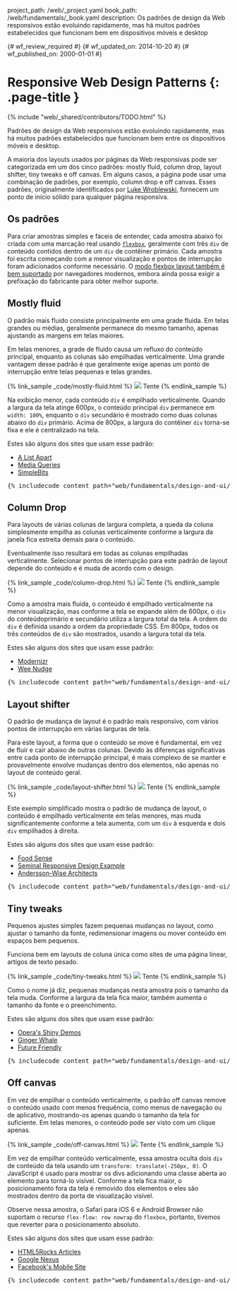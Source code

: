 project_path: /web/_project.yaml
book_path: /web/fundamentals/_book.yaml
description: Os padrões de design da Web responsivos estão evoluindo rapidamente, mas há muitos padrões estabelecidos que funcionam bem em dispositivos móveis e desktop

{# wf_review_required #}
{# wf_updated_on: 2014-10-20 #}
{# wf_published_on: 2000-01-01 #}

# Responsive Web Design Patterns {: .page-title }

{% include "web/_shared/contributors/TODO.html" %}



Padrões de design da Web responsivos estão evoluindo rapidamente, mas há muitos padrões estabelecidos que funcionam bem entre os dispositivos móveis e desktop.


A maioria dos layouts usados por páginas da Web responsivas pode ser categorizada em um dos cinco
padrões: mostly fluid, column drop, layout shifter, tiny tweaks e off canvas.
Em alguns casos, a página pode usar uma combinação de padrões, por exemplo, column drop
e off canvas.  Esses padrões, originalmente identificados por [Luke
Wroblewski](http://www.lukew.com/ff/entry.asp?1514), fornecem um ponto de início
sólido para qualquer página responsiva.

## Os padrões

Para criar amostras simples e fáceis de entender, cada amostra
abaixo foi criada com uma marcação real usando
[`flexbox`](https://developer.mozilla.org/en-US/docs/Web/Guide/CSS/Flexible_boxes),
geralmente com três `div` de conteúdo contidos dentro de um `div` de contêiner primário.
 Cada amostra foi escrita começando com a menor visualização e pontos de interrupção
foram adicionados conforme necessário.  O [modo flexbox layout também é bem
suportado](http://caniuse.com/#search=flexbox) por navegadores modernos, embora ainda
possa exigir a prefixação do fabricante para obter melhor suporte.




## Mostly fluid 




O padrão mais fluido consiste principalmente em uma grade fluida.  Em telas grandes ou médias, geralmente permanece do mesmo tamanho, apenas ajustando as margens em telas maiores.

Em telas menores, a grade de fluido causa um refluxo do conteúdo principal,
enquanto as colunas são empilhadas verticalmente.  Uma grande vantagem desse padrão é
que geralmente exige apenas um ponto de interrupção entre telas pequenas e telas
grandes.

{% link_sample _code/mostly-fluid.html %}
  <img src="imgs/mostly-fluid.svg">
  Tente
{% endlink_sample %}

Na exibição menor, cada conteúdo `div` é empilhado verticalmente.  Quando a largura da
tela atinge 600px, o conteúdo principal `div` permanece em `width: 100%`, enquanto o 
`div` secundário é mostrado como duas colunas abaixo do `div` primário.  Acima de
800px, a largura do contêiner `div` torna-se fixa e ele é centralizado na tela.

Estes são alguns dos sites que usam esse padrão:

 * [A List Apart](http://mediaqueri.es/ala/)
 * [Media Queries](http://mediaqueri.es/)
 * [SimpleBits](http://simplebits.com/)


<pre class="prettyprint">
{% includecode content_path="web/fundamentals/design-and-ui/responsive/patterns/_code/mostly-fluid.html" region_tag="mfluid" lang=css %}
</pre>




## Column Drop 




Para layouts de várias colunas de largura completa, a queda da coluna simplesmente empilha as colunas verticalmente conforme a largura da janela fica estreita demais para o conteúdo.  

Eventualmente
isso resultará em todas as colunas empilhadas verticalmente.  Selecionar
pontos de interrupção para este padrão de layout depende do conteúdo e é muda de acordo com
 o design.

{% link_sample _code/column-drop.html %}
  <img src="imgs/column-drop.svg">
  Tente
{% endlink_sample %}


Como a amostra mais fluida, o conteúdo é empilhado verticalmente na menor
visualização, mas conforme a tela se expande além de 600px, o 
`div` do conteúdoprimário e secundário utiliza a largura total da tela.  A ordem do `div` é definida usando
a ordem da propriedade CSS.  Em 800px, todos os três conteúdos de `div` são mostrados, usando a
largura total da tela.

Estes são alguns dos sites que usam esse padrão:

 * [Modernizr](http://modernizr.com/)
 * [Wee Nudge](http://weenudge.com/)

<pre class="prettyprint">
{% includecode content_path="web/fundamentals/design-and-ui/responsive/patterns/_code/column-drop.html" region_tag="cdrop" lang=css %}
</pre>




## Layout shifter 




O padrão de mudança de layout é o padrão mais responsivo, com vários pontos de interrupção em várias larguras de tela.

Para este layout, a forma que o conteúdo se move é fundamental, em vez de fluir e
cair abaixo de outras colunas.  Devido às diferenças significativas entre cada
ponto de interrupção principal, é mais complexo de se manter e provavelmente envolve mudanças
dentro dos elementos, não apenas no layout de conteúdo geral.

{% link_sample _code/layout-shifter.html %}
  <img src="imgs/layout-shifter.svg">
  Tente
{% endlink_sample %}

Este exemplo simplificado mostra o padrão de mudança de layout, o conteúdo é empilhado verticalmente
em telas menores, mas muda significantemente conforme a tela 
aumenta, com um `div` à esquerda e dois `div` empilhados à direita.

Estes são alguns dos sites que usam esse padrão:

 * [Food Sense](http://foodsense.is/)
 * [Seminal Responsive Design
  Example](http://alistapart.com/d/responsive-web-design/ex/ex-site-FINAL.html)
 * [Andersson-Wise Architects](http://www.anderssonwise.com/)

<pre class="prettyprint">
{% includecode content_path="web/fundamentals/design-and-ui/responsive/patterns/_code/layout-shifter.html" region_tag="lshifter" lang=css %}
</pre>




## Tiny tweaks 




Pequenos ajustes simples fazem pequenas mudanças no layout, como ajustar o tamanho da fonte, redimensionar imagens ou mover conteúdo em espaços bem pequenos.

Funciona bem em layouts de coluna única como sites de uma página linear, artigos
de texto pesado.

{% link_sample _code/tiny-tweaks.html %}
  <img src="imgs/tiny-tweaks.svg">
  Tente
{% endlink_sample %}

Como o nome já diz, pequenas mudanças nesta amostra pois o tamanho da tela muda.
Conforme a largura da tela fica maior, também aumenta o tamanho da fonte e o preenchimento.

Estes são alguns dos sites que usam esse padrão:

 * [Opera's Shiny Demos](http://shinydemos.com/)
 * [Ginger Whale](http://gingerwhale.com/)
 * [Future Friendly](http://futurefriendlyweb.com/)

<pre class="prettyprint">
{% includecode content_path="web/fundamentals/design-and-ui/responsive/patterns/_code/tiny-tweaks.html" region_tag="ttweaks" lang=css %}
</pre>




## Off canvas 




Em vez de empilhar o conteúdo verticalmente, o padrão off canvas remove o conteúdo usado com menos frequência, como menus de navegação ou de aplicativo, mostrando-os apenas quando o tamanho da tela for suficiente. Em telas menores, o conteúdo pode ser visto com um clique apenas.

{% link_sample _code/off-canvas.html %}
  <img src="imgs/off-canvas.svg">
  Tente
{% endlink_sample %}

Em vez de empilhar conteúdo verticalmente, essa amostra oculta dois
`div` de conteúdo da tela usando um `transform: translate(-250px, 0)`.  O JavaScript é usado
para mostrar os divs adicionando uma classe aberta ao elemento para torná-lo visível.  Conforme a
tela fica maior, o posicionamento fora da tela é removido dos elementos e
eles são mostrados dentro da porta de visualização visível.

Observe nessa amostra, o Safari para iOS 6 e Android Browser não suportam o
recurso `flex-flow: row nowrap` do `flexbox`, portanto, tivemos que reverter para o
posicionamento absoluto.

Estes são alguns dos sites que usam esse padrão:

 * [HTML5Rocks
  Articles](http://www.html5rocks.com/en/tutorials/developertools/async-call-stack/)
 * [Google Nexus](http://www.google.com/nexus/)
 * [Facebook's Mobile Site](https://m.facebook.com/)

<pre class="prettyprint">
{% includecode content_path="web/fundamentals/design-and-ui/responsive/patterns/_code/off-canvas.html" region_tag="ocanvas" lang=css %}
</pre>


